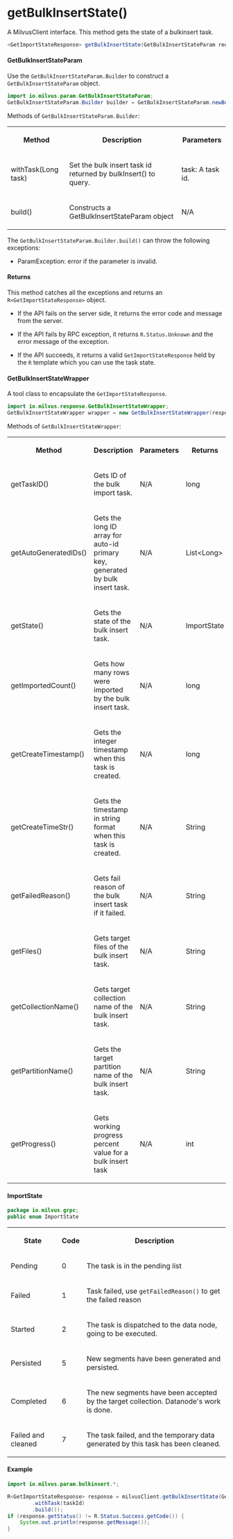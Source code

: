 # getBulkInsertState()

A MilvusClient interface. This method gets the state of a bulkinsert task.

```java
<GetImportStateResponse> getBulkInsertState(GetBulkInsertStateParam requestParam);
```

#### GetBulkInsertStateParam

Use the `GetBulkInsertStateParam.Builder` to construct a `GetBulkInsertStateParam` object.

```java
import io.milvus.param.GetBulkInsertStateParam;
GetBulkInsertStateParam.Builder builder = GetBulkInsertStateParam.newBuilder();
```

Methods of `GetBulkInsertStateParam.Builder`:

<table>
    <tr>
        <th><p>Method</p></th>
        <th><p>Description</p></th>
        <th><p>Parameters</p></th>
    </tr>
    <tr>
        <td><p>withTask(Long task)</p></td>
        <td><p>Set the bulk insert task id returned by bulkInsert() to query.</p></td>
        <td><p>task: A task id.</p></td>
    </tr>
    <tr>
        <td><p>build()</p></td>
        <td><p>Constructs a GetBulkInsertStateParam object</p></td>
        <td><p>N/A</p></td>
    </tr>
</table>

The `GetBulkInsertStateParam.Builder.build()` can throw the following exceptions:

- ParamException: error if the parameter is invalid.

#### Returns

This method catches all the exceptions and returns an `R<GetImportStateResponse>` object.

- If the API fails on the server side, it returns the error code and message from the server.

- If the API fails by RPC exception, it returns `R.Status.Unknown` and the error message of the exception.

- If the API succeeds, it returns a valid `GetImportStateResponse` held by the `R` template which you can use the task state.

#### GetBulkInsertStateWrapper

A tool class to encapsulate the `GetImportStateResponse`. 

```java
import io.milvus.response.GetBulkInsertStateWrapper;
GetBulkInsertStateWrapper wrapper = new GetBulkInsertStateWrapper(response);
```

Methods of `GetBulkInsertStateWrapper`:

<table>
   <tr>
     <th><p><strong>Method</strong></p></th>
     <th><p><strong>Description</strong></p></th>
     <th><p><strong>Parameters</strong></p></th>
     <th><p><strong>Returns</strong></p></th>
   </tr>
   <tr>
     <td><p>getTaskID()</p></td>
     <td><p>Gets ID of the bulk import task.</p></td>
     <td><p>N/A</p></td>
     <td><p>long</p></td>
   </tr>
   <tr>
     <td><p>getAutoGeneratedIDs()</p></td>
     <td><p>Gets the long ID array for auto-id primary key, generated by bulk insert task.</p></td>
     <td><p>N/A</p></td>
     <td><p>List&lt;Long></p></td>
   </tr>
   <tr>
     <td><p>getState()</p></td>
     <td><p>Gets the state of the bulk insert task.</p></td>
     <td><p>N/A</p></td>
     <td><p>ImportState</p></td>
   </tr>
   <tr>
     <td><p>getImportedCount()</p></td>
     <td><p>Gets how many rows were imported by the bulk insert task.</p></td>
     <td><p>N/A</p></td>
     <td><p>long</p></td>
   </tr>
   <tr>
     <td><p>getCreateTimestamp()</p></td>
     <td><p>Gets the integer timestamp when this task is created.</p></td>
     <td><p>N/A</p></td>
     <td><p>long</p></td>
   </tr>
   <tr>
     <td><p>getCreateTimeStr()</p></td>
     <td><p>Gets the timestamp in string format when this task is created.</p></td>
     <td><p>N/A</p></td>
     <td><p>String</p></td>
   </tr>
   <tr>
     <td><p>getFailedReason()</p></td>
     <td><p>Gets fail reason of the bulk insert task if it failed.</p></td>
     <td><p>N/A</p></td>
     <td><p>String</p></td>
   </tr>
   <tr>
     <td><p>getFiles()</p></td>
     <td><p>Gets target files of the bulk insert task.</p></td>
     <td><p>N/A</p></td>
     <td><p>String</p></td>
   </tr>
   <tr>
     <td><p>getCollectionName()</p></td>
     <td><p>Gets target collection name of the bulk insert task.</p></td>
     <td><p>N/A</p></td>
     <td><p>String</p></td>
   </tr>
   <tr>
     <td><p>getPartitionName()</p></td>
     <td><p>Gets the target partition name of the bulk insert task.</p></td>
     <td><p>N/A</p></td>
     <td><p>String</p></td>
   </tr>
   <tr>
     <td><p>getProgress()</p></td>
     <td><p>Gets working progress percent value for a bulk insert task</p></td>
     <td><p>N/A</p></td>
     <td><p>int</p></td>
   </tr>
</table>

#### ImportState

```java
package io.milvus.grpc;
public enum ImportState
```

<table>
   <tr>
     <th><p><strong>State</strong></p></th>
     <th><p><strong>Code</strong></p></th>
     <th><p><strong>Description</strong></p></th>
   </tr>
   <tr>
     <td><p>Pending</p></td>
     <td><p>0</p></td>
     <td><p>The task is in the pending list</p></td>
   </tr>
   <tr>
     <td><p>Failed</p></td>
     <td><p>1</p></td>
     <td><p>Task failed, use <code>getFailedReason()</code> to get the failed reason</p></td>
   </tr>
   <tr>
     <td><p>Started</p></td>
     <td><p>2</p></td>
     <td><p>The task is dispatched to the data node, going to be executed.</p></td>
   </tr>
   <tr>
     <td><p>Persisted</p></td>
     <td><p>5</p></td>
     <td><p>New segments have been generated and persisted.</p></td>
   </tr>
   <tr>
     <td><p>Completed</p></td>
     <td><p>6</p></td>
     <td><p>The new segments have been accepted by the target collection. Datanode's work is done.</p></td>
   </tr>
   <tr>
     <td><p>Failed and cleaned</p></td>
     <td><p>7</p></td>
     <td><p>The task failed, and the temporary data generated by this task has been cleaned.</p></td>
   </tr>
</table>

#### Example

```java
import io.milvus.param.bulkinsert.*;

R<GetImportStateResponse> response = milvusClient.getBulkInsertState(GetBulkInsertStateParam.newBuilder()
        .withTask(taskId)
        .build());
if (response.getStatus() != R.Status.Success.getCode()) {
    System.out.println(response.getMessage());
}
```
